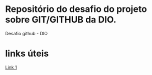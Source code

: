 # Repositório do desafio do projeto sobre GIT/GITHUB da DIO.
Desafio github - DIO
# links úteis
[Link 1](www.github.com)
